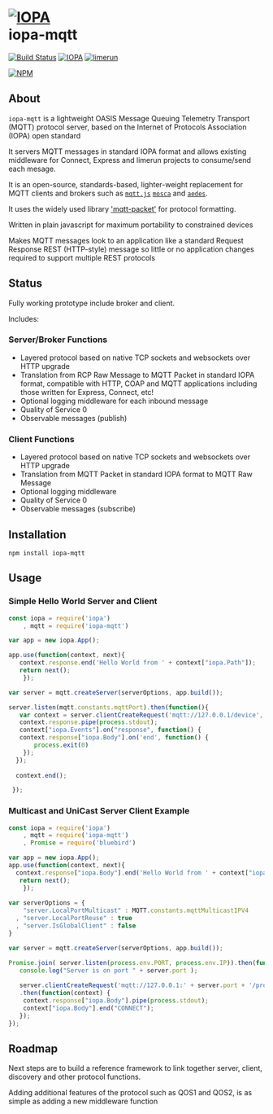 # [![IOPA](http://iopa.io/iopa.png)](http://iopa.io)<br> iopa-mqtt

[![Build Status](https://api.shippable.com/projects/55986ca7edd7f2c05258f2e7/badge?branchName=master)](https://app.shippable.com/projects/55986ca7edd7f2c05258f2e7) 
[![IOPA](https://img.shields.io/badge/iopa-middleware-99cc33.svg?style=flat-square)](http://iopa.io)
[![limerun](https://img.shields.io/badge/limerun-certified-3399cc.svg?style=flat-square)](https://nodei.co/npm/limerun/)

[![NPM](https://nodei.co/npm/iopa-mqtt.png?downloads=true)](https://nodei.co/npm/iopa-mqtt/)

## About
`iopa-mqtt` is a lightweight OASIS Message Queuing Telemetry Transport (MQTT) protocol server, based on the Internet of Protocols Association (IOPA) open standard  

It servers MQTT messages in standard IOPA format and allows existing middleware for Connect, Express and limerun projects to consume/send each mesage.

It is an open-source, standards-based, lighter-weight replacement for MQTT clients and brokers such as [`mqtt.js`](https://github.com/mqttjs/MQTT.js) [`mosca`](https://github.com/mcollina/mosca) and [`aedes`](https://github.com/mcollina/aedes). 

It uses the widely used library ['mqtt-packet'](https://github.com/mqttjs/mqtt-packet) for protocol formatting.

Written in plain javascript for maximum portability to constrained devices

Makes MQTT messages look to an application like a standard Request Response REST (HTTP-style) message so little or no application changes required to support multiple REST protocols

## Status

Fully working prototype include broker and client.

Includes:

### Server/Broker Functions

  * Layered protocol based on native TCP sockets and websockets over HTTP upgrade
  * Translation from RCP Raw Message to MQTT Packet in standard IOPA format, compatible with HTTP, COAP and MQTT applications including those written for Express, Connect, etc!
  * Optional logging middleware for each inbound message
  * Quality of Service 0
  * Observable messages (publish)
  
### Client Functions
  * Layered protocol based on native TCP sockets and websockets over HTTP upgrade
  * Translation from MQTT Packet in standard IOPA format to MQTT Raw Message
  * Optional logging middleware 
  * Quality of Service 0
  * Observable messages (subscribe)
  
## Installation

    npm install iopa-mqtt

## Usage
    
### Simple Hello World Server and Client
``` js
const iopa = require('iopa')
    , mqtt = require('iopa-mqtt')      

var app = new iopa.App();

app.use(function(context, next){
   context.response.end('Hello World from ' + context["iopa.Path"]);
   return next();
    });

var server = mqtt.createServer(serverOptions, app.build());

server.listen(mqtt.constants.mqttPort).then(function(){
   var context = server.clientCreateRequest('mqtt://127.0.0.1/device', "CONNECT");
   context.response.pipe(process.stdout);
   context["iopa.Events"].on("response", function() {
   context.response["iopa.Body"].on('end', function() {
       process.exit(0)
    });
  });
  
  context.end();

 });

``` 

### Multicast and UniCast Server Client Example
``` js
const iopa = require('iopa')
    , mqtt = require('iopa-mqtt')      
    , Promise = require('bluebird')

var app = new iopa.App();
app.use(function(context, next){
  context.response["iopa.Body"].end('Hello World from ' + context["iopa.Path"]);
   return next();
    });
    
var serverOptions = {
    "server.LocalPortMulticast" : MQTT.constants.mqttMulticastIPV4
  , "server.LocalPortReuse" : true
  , "server.IsGlobalClient" : false
}

var server = mqtt.createServer(serverOptions, app.build());

Promise.join( server.listen(process.env.PORT, process.env.IP)).then(function(){
   console.log("Server is on port " + server.port );
  
   server.clientCreateRequest('mqtt://127.0.0.1:' + server.port + '/projector', "GET")
   .then(function(context) {
    context.response["iopa.Body"].pipe(process.stdout);
    context["iopa.Body"].end("CONNECT");
   });
});
``` 
  
## Roadmap

Next steps are to build a reference framework to link together server, client, discovery and other protocol functions.

Adding additional features of the protocol such as QOS1 and QOS2, is as simple as adding a new middleware function 
  

 